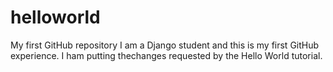 # helloworld
My first GitHub repository
I am a Django student and this is my first GitHub experience.
I ham putting thechanges requested by the Hello World tutorial.
